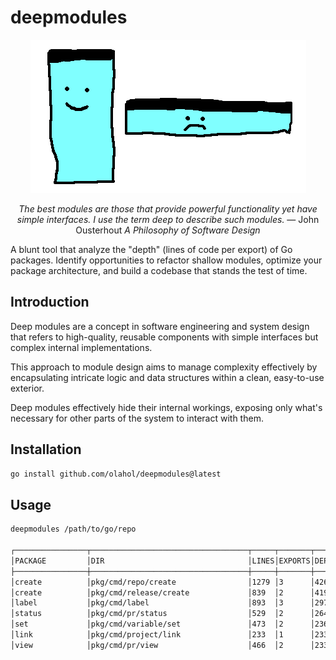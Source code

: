 # deepmodules

<div align="center">

![Figure 4.1](./figure41.png)

<p>
<i>
The best modules are those that provide powerful functionality yet have
simple interfaces. I use the term deep to describe such modules.
</i>
— John Ousterhout <i>A Philosophy of Software Design</i>
</p>

</div>

A blunt tool that analyze the "depth" (lines of code per export) of Go
packages. Identify opportunities to refactor shallow modules, optimize
your package architecture, and build a codebase that stands the test
of time.

## Introduction

Deep modules are a concept in software engineering and system design
that refers to high-quality, reusable components with simple interfaces
but complex internal implementations.

This approach to module design aims to manage complexity effectively
by encapsulating intricate logic and data structures within a clean,
easy-to-use exterior.

Deep modules effectively hide their internal workings, exposing only
what's necessary for other parts of the system to interact with them.

## Installation

```bash
go install github.com/olahol/deepmodules@latest
```

## Usage

```bash
deepmodules /path/to/go/repo

┌────────────────┬───────────────────────────────────┬─────┬───────┬──────┐
│PACKAGE         │DIR                                │LINES│EXPORTS│DEPTH │
├────────────────┼───────────────────────────────────┼─────┼───────┼──────┤
│create          │pkg/cmd/repo/create                │1279 │3      │426.33│
│create          │pkg/cmd/release/create             │839  │2      │419.50│
│label           │pkg/cmd/label                      │893  │3      │297.67│
│status          │pkg/cmd/pr/status                  │529  │2      │264.50│
│set             │pkg/cmd/variable/set               │473  │2      │236.50│
│link            │pkg/cmd/project/link               │233  │1      │233.00│
│view            │pkg/cmd/pr/view                    │466  │2      │233.00│
```

